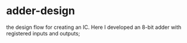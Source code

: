 # adder-design

the design flow for creating an IC. Here I developed an 8-bit adder with registered inputs and outputs;

